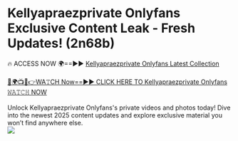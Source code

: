 # Kellyapraezprivate Onlyfans Exclusive Content Leak - Fresh Updates! (2n68b)

🔥 ACCESS NOW 🌍==►► <a href="https://tinyurl.com/kvy9nzfs" rel="nofollow">Kellyapraezprivate Onlyfans Latest Collection</a>
<br><br>
[🔴🌍📺📱👉WA𝚃CH Now==►► CLICK HERE TO Kellyapraezprivate Onlyfans 𝚆𝙰𝚃𝙲𝙷 NOW](https://tinyurl.com/kvy9nzfs)
<br><br>
Unlock Kellyapraezprivate Onlyfans's private videos and photos today! Dive into the newest 2025 content updates and explore exclusive material you won’t find anywhere else.
<br>
<a href="https://tinyurl.com/kvy9nzfs" rel="nofollow" data-target="animated-image.originalLink"><img src="https://camo.githubusercontent.com/8a4f000d20f83aca3bf7ec5f350d767afa0574a8a352519fd8cfa583a6f93a33/68747470733a2f2f692e696d6775722e636f6d2f644a486b345a712e676966" data-canonical-src="https://i.imgur.com/dJHk4Zq.gif" style="max-width: 100%; display: inline-block;" data-target="animated-image.originalImage"></a>
<br>
